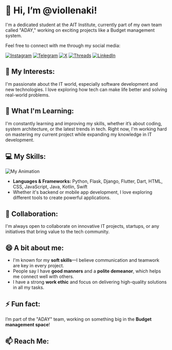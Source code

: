 # 👋 Hi, I’m @viollenaki!

I'm a dedicated student at the AIT Institute, currently part of my own team called "ADAY," working on exciting projects like a Budget management system.

Feel free to connect with me through my social media:

[![Instagram](https://img.shields.io/badge/Instagram-viollenaki-red?style=for-the-badge&logo=instagram)](https://instagram.com/viollenaki)
[![Telegram](https://img.shields.io/badge/Telegram-aru4r-blue?style=for-the-badge&logo=telegram)](https://t.me/aru4r)
[![X](https://img.shields.io/badge/X-viollenaki-black?style=for-the-badge&logo=x)](https://x.com/viollenaki)
[![Threads](https://img.shields.io/badge/Threads-viollenaki-black?style=for-the-badge&logo=threads)](https://www.threads.net/viollenaki)
[![LinkedIn](https://img.shields.io/badge/LinkedIn-Akbar%20Sharipov-blue?style=for-the-badge&logo=linkedin)](https://linkedin.com/in/akbar-sharipov)

## 👀 My Interests:
I'm passionate about the IT world, especially software development and new technologies. I love exploring how tech can make life better and solving real-world problems.

## 🌱 What I'm Learning:
I'm constantly learning and improving my skills, whether it’s about coding, system architecture, or the latest trends in tech. Right now, I'm working hard on mastering my current project while expanding my knowledge in IT development.

## 💻 My Skills:
![My Animation](https://repository-images.githubusercontent.com/507089682/889a6863-d25c-4a54-b2c5-8efad7260eeb)
- **Languages & Frameworks:** Python, Flask, Django, Flutter, Dart, HTML, CSS, JavaScript, Java, Kotlin, Swift
- Whether it's backend or mobile app development, I love exploring different tools to create powerful applications.

## 💞️ Collaboration:
I'm always open to collaborate on innovative IT projects, startups, or any initiatives that bring value to the tech community.

## 😄 A bit about me:
- I'm known for my **soft skills**—I believe communication and teamwork are key in every project.
- People say I have **good manners** and a **polite demeanor**, which helps me connect well with others.
- I have a strong **work ethic** and focus on delivering high-quality solutions in all my tasks.

## ⚡ Fun fact:
I’m part of the "ADAY" team, working on something big in the **Budget management space**!

## 📫 Reach Me:

